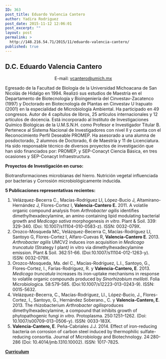 ```yaml
---
ID: 363
post_title: Eduardo Valencia Cantero
author: Yadira Rodriguez
post_date: 2015-11-12 12:06:01
post_excerpt: ""
layout: post
permalink: >
  http://148.216.54.71/2015/11/eduardo-valencia-cantero/
published: true
---
```

<h2 class="art-postheader">D.C. Eduardo Valencia Cantero</h2>
<div class="art-postcontent">
<div class="art-article">
<div>
<p align="center">E-mail: <a href="mailto:vcantero@umich.mx">vcantero@umich.mx</a></p>
Egresado de la Facultad de Biología de la Universidad Michoacana de San Nicolás de Hidalgo en 1994. Realizó sus estudios de Maestría en el Departamento de Biotecnología y Bioingeniería del Cinvestav-Zacatenco (1997) y Doctorado en Biotecnología de Plantas en Cinvestav U Irapuato (2001) en la especialidad de Microbiología Ambiental. Ha participado en 49 congresos. Autor de 4 capítulos de libros, 25 artículos internacionales y 12 artículos de docencia. Está incorporado al Instituto de Investigaciones Químico Biológicas de la U.M.S.N.H. como Profesor e Investigador Titular B. Pertenece al Sistema Nacional de Investigadores con nivel II y cuenta con el Reconocimiento Perfil Deseable PROMEP. Ha asesorado a una alumna de posdoctorado, 2 alumnos de Doctorado, 6 de Maestría y 11 de Licenciatura. Ha sido responsable técnico de diversos proyectos de investigación que han sido financiados por: PROMEP, y SEP-Conacyt Ciencia Básica, en tres ocasiones y SEP-Conacyt Infraestructura.

<strong>Proyectos de Investigación en curso:</strong>

Biotransformaciones microbianas del hierro. Nutrición vegetal influenciada por bacterias y Corrosión microbiológicamente inducida.

<strong>5 Publicaciones representativas recientes:</strong>
<ol>
	<li>Velázquez-Becerra C., Macías-Rodríguez LI, López-Bucio J, Altamirano-Hernández J, Flores-Cortez I, <strong>Valencia-Cantero</strong> <strong>E.</strong> 2011. A volatile organic compound analysis from <em>Arthrobacter agilis </em>identifies dimethylhexadecylamine, an amino containing lipid modulating bacterial growth and <em>Medicago sativa </em>morphogenesis <em>in vitro</em>. Plant &amp; Soil. 339: 329-340. (Doi: 10.1007/s11104-010-0583-z). ISSN: 0032-079X.</li>
	<li>Orozco-Mosqueda MC, Velázquez-Becerra C, Macías-Rodríguez LI, Santoyo G, Flores-Cortez I, Alfaro-Cuevas R, <strong>Valencia-Cantero E</strong>. 2013. <em>Arthrobacter agilis </em>UMCV2 induces iron acquisition i<em>n Medicago truncatula </em>(Strategy I plant<em>) </em>in vitro via dimethylhexadecylamine emission. Plant &amp; Soil. 362:51-66. (Doi:10.1007/s11104-012-1263-y). ISSN: 0032-079X.</li>
	<li>Orozco-Mosqueda, Ma. del C., Macías-Rodríguez, L.I., Santoyo, G., Flores-Cortez, I., Farías-Rodríguez, R. y <strong>Valencia-Cantero, E</strong>. 2013. <em>Medicago truncatula</em> increases its iron-uptake mechanisms in response to volatile organic compounds produced by <em>Sinorhizobium meliloti</em>. Folia Microbiologica. 58:579-585. (Doi:10.1007/s12223-013-0243-9). ISSN: 0015-5632.</li>
	<li>Velázquez-Becerra, C., Macías-Rodríguez, LI., López-Bucio, J., Flores-Cortez, I., Santoyo, G., Hernández Soberano., C. y <strong>Valenc</strong><strong>ia-Cantero, E</strong>. 2013. The rhizobacterium <em>Arthrobacter agilis</em>produces dimethylhexadecylamine, a compound that inhibits growth of phytopathogenic fungi <em>in vitro.</em> Protoplasma. 250:1251–1262. (Doi: 10.1007/s00709-013-0506-y). ISSN: 0033-183X.</li>
	<li><strong>Valencia-Cantero, E</strong>. Peña-Cabriales J.J. 2014. Effect of iron-reducing bacteria on corrosion of carbon steel induced by thermophilic sulfate-reducing consortia. Journal of Microbiology and Biotechnology. 24:280-286 (Doi: 10.4014/jmb.1310.10002). ISSN: 1017-7825.</li>
</ol>
<strong><a href="http://148.216.54.71/wp-content/uploads/2015/11/DC_Eduardo_Valencia.pdf">Curriculum</a></strong>

</div>
</div>
</div>